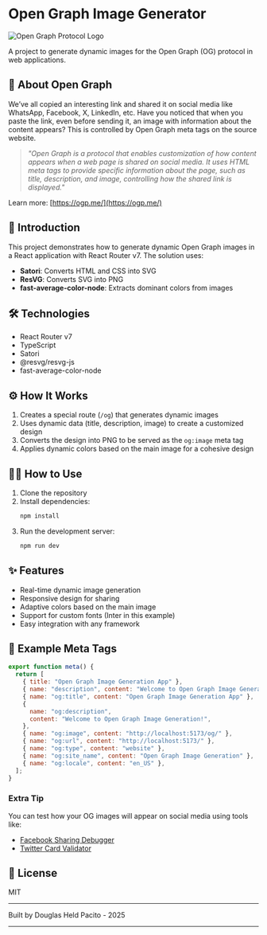 # Open Graph Image Generator

![Open Graph Protocol Logo](https://ogp.me/logo.png)

A project to generate dynamic images for the Open Graph (OG) protocol in web applications.

## 📌 About Open Graph

We’ve all copied an interesting link and shared it on social media like WhatsApp, Facebook, X, LinkedIn, etc. Have you noticed that when you paste the link, even before sending it, an image with information about the content appears? This is controlled by Open Graph meta tags on the source website.

> _"Open Graph is a protocol that enables customization of how content appears when a web page is shared on social media. It uses HTML meta tags to provide specific information about the page, such as title, description, and image, controlling how the shared link is displayed."_

Learn more: [https://ogp.me/](https://ogp.me/)

## 🚀 Introduction

This project demonstrates how to generate dynamic Open Graph images in a React application with React Router v7. The solution uses:

- **Satori**: Converts HTML and CSS into SVG
- **ResVG**: Converts SVG into PNG
- **fast-average-color-node**: Extracts dominant colors from images

## 🛠️ Technologies

- React Router v7
- TypeScript
- Satori
- @resvg/resvg-js
- fast-average-color-node

## ⚙️ How It Works

1. Creates a special route (`/og`) that generates dynamic images
2. Uses dynamic data (title, description, image) to create a customized design
3. Converts the design into PNG to be served as the `og:image` meta tag
4. Applies dynamic colors based on the main image for a cohesive design

## 🧑‍💻 How to Use

1. Clone the repository
2. Install dependencies:
   ```bash
   npm install
   ```
3. Run the development server:
   ```bash
   npm run dev
   ```

## ✨ Features

- Real-time dynamic image generation
- Responsive design for sharing
- Adaptive colors based on the main image
- Support for custom fonts (Inter in this example)
- Easy integration with any framework

## 📄 Example Meta Tags

```javascript
export function meta() {
  return [
    { title: "Open Graph Image Generation App" },
    { name: "description", content: "Welcome to Open Graph Image Generation!" },
    { name: "og:title", content: "Open Graph Image Generation App" },
    {
      name: "og:description",
      content: "Welcome to Open Graph Image Generation!",
    },
    { name: "og:image", content: "http://localhost:5173/og/" },
    { name: "og:url", content: "http://localhost:5173/" },
    { name: "og:type", content: "website" },
    { name: "og:site_name", content: "Open Graph Image Generation" },
    { name: "og:locale", content: "en_US" },
  ];
}
```

### Extra Tip

You can test how your OG images will appear on social media using tools like:

- [Facebook Sharing Debugger](https://developers.facebook.com/tools/debug/)
- [Twitter Card Validator](https://cards-dev.twitter.com/validator)

## 📝 License

MIT

---

Built by Douglas Held Pacito - 2025

---
